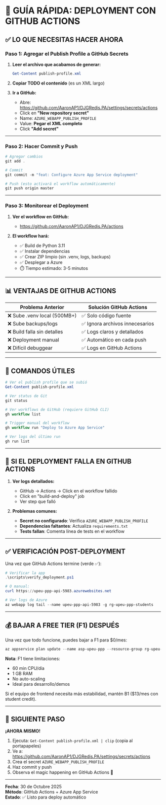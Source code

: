 # 🚀 GUÍA RÁPIDA: DEPLOYMENT CON GITHUB ACTIONS

## ✅ **LO QUE NECESITAS HACER AHORA**

### **Paso 1: Agregar el Publish Profile a GitHub Secrets**

1. **Leer el archivo que acabamos de generar:**
   ```powershell
   Get-Content publish-profile.xml
   ```

2. **Copiar TODO el contenido** (es un XML largo)

3. **Ir a GitHub:**
   - Abre: https://github.com/AaronAP1/DJGRedis.PA/settings/secrets/actions
   - Click en **"New repository secret"**
   - Name: `AZURE_WEBAPP_PUBLISH_PROFILE`
   - Value: **Pegar el XML completo**
   - Click **"Add secret"**

---

### **Paso 2: Hacer Commit y Push**

```powershell
# Agregar cambios
git add .

# Commit
git commit -m "feat: Configure Azure App Service deployment"

# Push (esto activará el workflow automáticamente)
git push origin master
```

---

### **Paso 3: Monitorear el Deployment**

1. **Ver el workflow en GitHub:**
   - https://github.com/AaronAP1/DJGRedis.PA/actions

2. **El workflow hará:**
   - ✅ Build de Python 3.11
   - ✅ Instalar dependencias
   - ✅ Crear ZIP limpio (sin .venv, logs, backups)
   - ✅ Desplegar a Azure
   - ⏱️ Tiempo estimado: 3-5 minutos

---

## 📊 **VENTAJAS DE GITHUB ACTIONS**

| Problema Anterior | Solución GitHub Actions |
|-------------------|------------------------|
| ❌ Sube .venv local (500MB+) | ✅ Solo código fuente |
| ❌ Sube backups/logs | ✅ Ignora archivos innecesarios |
| ❌ Build falla sin detalles | ✅ Logs claros y detallados |
| ❌ Deployment manual | ✅ Automático en cada push |
| ❌ Difícil debuggear | ✅ Logs en GitHub Actions |

---

## 🔧 **COMANDOS ÚTILES**

```powershell
# Ver el publish profile que se subió
Get-Content publish-profile.xml

# Ver status de Git
git status

# Ver workflows de GitHub (requiere GitHub CLI)
gh workflow list

# Trigger manual del workflow
gh workflow run "Deploy to Azure App Service"

# Ver logs del último run
gh run list
```

---

## 🐛 **SI EL DEPLOYMENT FALLA EN GITHUB ACTIONS**

1. **Ver logs detallados:**
   - GitHub → Actions → Click en el workflow fallido
   - Click en "build-and-deploy" job
   - Ver step que falló

2. **Problemas comunes:**
   - **Secret no configurado**: Verifica `AZURE_WEBAPP_PUBLISH_PROFILE`
   - **Dependencias faltantes**: Actualiza `requirements.txt`
   - **Tests fallan**: Comenta línea de tests en el workflow

---

## ✅ **VERIFICACIÓN POST-DEPLOYMENT**

Una vez que GitHub Actions termine (verde ✅):

```powershell
# Verificar la app
.\scripts\verify_deployment.ps1

# O manual:
curl https://upeu-ppp-api-5983.azurewebsites.net

# Ver logs de Azure
az webapp log tail --name upeu-ppp-api-5983 -g rg-upeu-ppp-students
```

---

## 💰 **BAJAR A FREE TIER (F1) DESPUÉS**

Una vez que todo funcione, puedes bajar a F1 para $0/mes:

```powershell
az appservice plan update --name asp-upeu-ppp --resource-group rg-upeu-ppp-students --sku F1
```

**Nota**: F1 tiene limitaciones:
- 60 min CPU/día
- 1 GB RAM
- No auto-scaling
- Ideal para desarrollo/demos

Si el equipo de frontend necesita más estabilidad, mantén B1 ($13/mes con student credit).

---

## 🎯 **SIGUIENTE PASO**

**¡AHORA MISMO!**

1. Ejecuta: `Get-Content publish-profile.xml | clip` (copia al portapapeles)
2. Ve a: https://github.com/AaronAP1/DJGRedis.PA/settings/secrets/actions
3. Crea el secret `AZURE_WEBAPP_PUBLISH_PROFILE`
4. Haz commit y push
5. Observa el magic happening en GitHub Actions 🚀

---

**Fecha**: 30 de Octubre 2025  
**Método**: GitHub Actions + Azure App Service  
**Estado**: ✅ Listo para deploy automático
